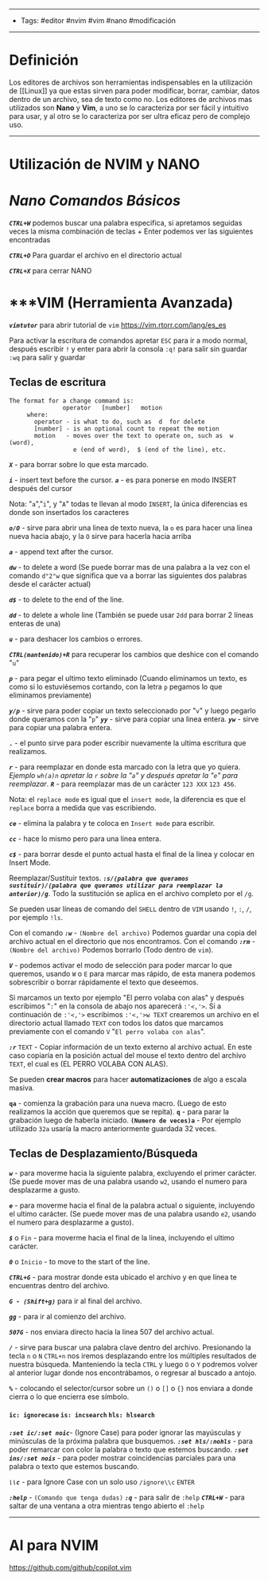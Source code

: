 -------
- Tags: #editor #nvim #vim #nano #modificación
--------
# Definición

Los editores de archivos son herramientas indispensables en la utilización de [[Linux]] ya que estas sirven para poder modificar, borrar, cambiar, datos dentro de un archivo, sea de texto como no. Los editores de archivos mas utilizados son **Nano** y **Vim**, a uno se lo caracteriza por ser fácil y intuitivo para usar, y al otro se lo caracteriza por ser ultra eficaz pero de complejo uso.

----------
# Utilización de NVIM y NANO

# ***Nano Comandos Básicos***

***``CTRL+W``*** podemos buscar una palabra especifica, si apretamos seguidas veces la misma 
combinación de teclas + Enter podemos ver las siguientes encontradas

***``CTRL+O``*** Para guardar el archivo en el directorio actual

***``CTRL+X``*** para cerrar NANO

# ***VIM (Herramienta Avanzada)

***``vimtutor``*** para abrir tutorial de ``vim``
https://vim.rtorr.com/lang/es_es

Para activar la escritura de comandos apretar ``ESC`` para ir a modo normal, después escribir ``!`` y enter para abrir la consola
``:q!`` para salir sin guardar
``:wq`` para salir y guardar
## Teclas de escritura

```
The format for a change command is:
               operator   [number]   motion
     where:
       operator - is what to do, such as  d  for delete
       [number] - is an optional count to repeat the motion
       motion   - moves over the text to operate on, such as  w (word),
                  e (end of word),  $ (end of the line), etc.
```

***``X``*** - para borrar sobre lo que esta marcado.

***``i``*** - insert text before the cursor.
***``a``*** - es para ponerse en modo INSERT después del cursor

Nota: "``a``","``i``", y "``A``" todas te llevan al modo ``INSERT``, la única diferencias es donde son insertados los caracteres

***``o/O``*** - sirve para abrir una linea de texto nueva, la ``o`` es para hacer una linea nueva hacia abajo, y la ``O`` sirve para hacerla hacia arriba

***``a``*** - append text after the cursor.

***``dw``*** - to delete a word  (Se puede borrar mas de una palabra a la vez con el comando ``d"2"w`` que significa que va a borrar las siguientes dos palabras desde el carácter actual)

***``d$``*** - to delete to the end of the line.

***``dd``*** - to delete a whole line (También se puede usar ``2dd`` para borrar 2 líneas enteras de una)

***``u``*** - para deshacer los cambios o errores.

***``CTRL(mantenido)+R``*** para recuperar los cambios que deshice con el comando "``u``"

***``p``*** - para pegar el ultimo texto eliminado (Cuando eliminamos un texto, es como si lo estuviésemos cortando, con la letra ``p`` pegamos lo que eliminamos previamente)

***``y/p``*** - sirve para poder copiar un texto seleccionado por "``v``" y luego pegarlo donde queramos con la "``p``"
***``yy``*** - sirve para copiar una linea entera.
***``yw``*** - sirve para copiar una palabra entera.

**``.``** - el punto sirve para poder escribir nuevamente la ultima escritura que realizamos.

***``r``*** - para reemplazar en donde esta marcado con la letra que yo quiera. *Ejemplo ``wh(a)n`` apretar la ``r`` sobre la "``a``" y después apretar la "``e``" para reemplazar*.
***``R``*** -  para reemplazar mas de un carácter ``123 XXX`` ``123 456``.

Nota: el ``replace mode`` es igual que el ``insert mode``, la diferencia es que el ``replace`` borra a medida que vas escribiendo.

***``ce``*** - elimina la palabra y te coloca en ``Insert mode`` para escribir.

***``cc``*** - hace lo mismo pero para una linea entera.

***``c$``*** - para borrar desde el punto actual hasta el final de la linea y colocar en Insert Mode.

Reemplazar/Sustituir textos.
***``:s/(palabra que queramos sustituir)/(palabra que queramos utilizar para reemplazar la anterior)/g``***. Todo la sustitución se aplica en el archivo completo por el ``/g``.

Se pueden usar líneas de comando del ``SHELL`` dentro de ``VIM`` usando ``!``, ``:``, ``/``,  por ejemplo ``!ls``.

Con el comando ***``:w``*** - ``(Nombre del archivo)`` Podemos guardar una copia del archivo actual en el directorio que nos encontramos.
Con el comando ***``:rm``*** - ``(Nombre del archivo)`` Podemos borrarlo  (Todo dentro de ``vim``).

***``V``*** - podemos activar el modo de selección para poder marcar lo que queremos, usando ``W`` o ``E`` para marcar mas rápido, de esta manera podemos sobrescribir o borrar rápidamente el texto que deseemos.

Si marcamos un texto por ejemplo "El perro volaba con alas" y después escribimos "``:``" en la consola de abajo nos aparecerá ``:'<,'>``.
Si a continuación de ``:'<,'>`` escribimos ``:'<,'>w TEXT`` crearemos un archivo en el directorio actual llamado ``TEXT`` con todos los datos que marcamos previamente con el comando ``V`` "``El perro volaba con alas``".

***``:r``*** ``TEXT`` - Copiar información de un texto externo al archivo actual.
En este caso copiaría en la posición actual del mouse el texto dentro del archivo ``TEXT``, el cual es (EL PERRO VOLABA CON ALAS).

Se pueden **crear macros** para hacer **automatizaciones** de algo a escala masiva.

**``qa``** - comienza la grabación para una nueva macro. (Luego de esto realizamos la acción que queremos que se repita).
**``q``** - para parar la grabación luego de haberla iniciado.
**``(Numero de veces)a``** - Por ejemplo utilizado ``32a`` usaría la macro anteriormente guardada 32 veces.
## Teclas de Desplazamiento/Búsqueda

***``w``*** - para moverme hacia la siguiente palabra, excluyendo el primer carácter. (Se puede mover mas de una palabra usando ``w2``, usando el numero para desplazarme a gusto.

***``e``*** - para moverme hacia el final de la palabra actual o siguiente, incluyendo el ultimo carácter. (Se puede mover mas de una palabra usando ``e2``, usando el numero para desplazarme a gusto).

***``$``*** o ``Fin`` - para moverme hacia el final de la linea, incluyendo el ultimo carácter.

***``0``*** o ``Inicio`` - to move to the start of the line.

***``CTRL+G``*** - para mostrar donde esta ubicado el archivo y en que linea te encuentras dentro del archivo.

***``G - (Shift+g)``*** para ir al final del archivo.

***``gg``*** - para ir al comienzo del archivo.

***``507G``*** - nos enviara directo hacia la linea 507 del archivo actual.

***``/``*** - sirve para buscar una palabra clave dentro del archivo.
Presionando la tecla ``n`` o ``N`` ``CTRL+n`` nos iremos desplazando entre los múltiples resultados de nuestra búsqueda.
Manteniendo la tecla ``CTRL`` y luego ``O`` o ``Y`` podremos volver al anterior lugar donde nos encontrábamos, o regresar al buscado a antojo.

***``%``*** - colocando el selector/cursor sobre un ``()`` o ``[]`` o ``{}`` nos enviara a donde cierra o lo que encierra ese símbolo.
#### ``ic: ignorecase``  ``is: incsearch``  ``hls: hlsearch``

***``:set ic/:set noic``***- (Ignore Case) para poder ignorar las mayúsculas y minúsculas de la próxima palabra que busquemos.
***``:set hls/:nohls``*** - para poder remarcar con color la palabra o texto que estemos buscando.
***``:set ins/:set nois``*** - para poder mostrar coincidencias parciales para una palabra o texto que estemos buscando.

***``\\c``*** - para Ignore Case con un solo uso ``/ignore\\c`` ``ENTER``

***``:help``*** - ``(Comando que tenga dudas)``
***``:q``*** - para salir de ``:help``
***``CTRL+W``*** - para saltar de una ventana a otra mientras tengo abierto el ``:help``

--------
# AI para NVIM

https://github.com/github/copilot.vim
